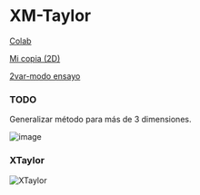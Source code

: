 XM-Taylor
==

[Colab](https://colab.research.google.com/drive/1pZ-vJVaSOisNgcN_YmOpdFCf8a5Sbn-w?usp=sharing)

[Mi copia (2D)](https://colab.research.google.com/drive/1JrqlaYgYk3j-sQQ744G-jvC-Mu9qxEFp)

[2var-modo ensayo](https://colab.research.google.com/drive/1Q4880XfUMK7aQRyj1X3mHZTkmc1f4i7S?usp=sharing#scrollTo=TlKmTqyR9hqz&forceEdit=true&sandboxMode=true)

### TODO
Generalizar método para más de 3 dimensiones.

![image](https://i.imgur.com/9yLM8CG.png)

### XTaylor
![XTaylor](https://docs.google.com/drawings/d/e/2PACX-1vQQYDSPz1H3gi8lCPUtQD-ZaIJv3XKlcXbn4l8POC8voRvzxHd7_pOdeIG2IF-oOmcHuHrO2pnqNHhR/pub?w=577&h=406)
<!--stackedit_data:
eyJoaXN0b3J5IjpbLTE0MTcxMDQwOTIsMTYzOTEwMTU5OSwtMj
A0OTQyNzk2OSwtMTU3Mjc2NjgzNiw0NTc0NjYxNDUsLTEzODk3
MTA5MTgsLTE4NjExMDc0NjhdfQ==
-->